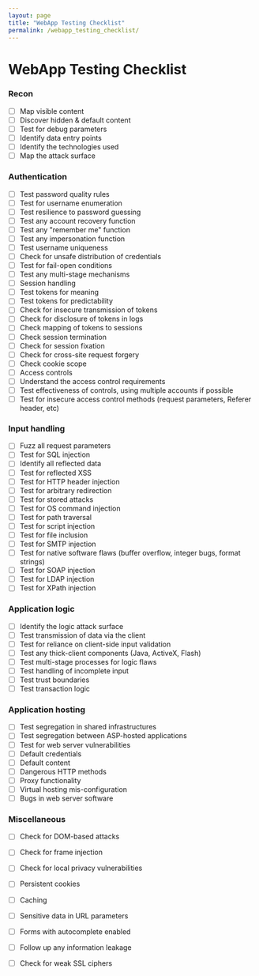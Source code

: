 ```yaml
---
layout: page
title: "WebApp Testing Checklist"
permalink: /webapp_testing_checklist/
---
```


# WebApp Testing Checklist

### Recon

- [ ]  Map visible content
- [ ]  Discover hidden & default content
- [ ]  Test for debug parameters
- [ ]  Identify data entry points
- [ ]  Identify the technologies used
- [ ]  Map the attack surface

### Authentication

- [ ]  Test password quality rules
- [ ]  Test for username enumeration
- [ ]  Test resilience to password guessing
- [ ]  Test any account recovery function
- [ ]  Test any "remember me" function
- [ ]  Test any impersonation function
- [ ]  Test username uniqueness
- [ ]  Check for unsafe distribution of credentials
- [ ]  Test for fail-open conditions
- [ ]  Test any multi-stage mechanisms
- [ ]  Session handling
- [ ]  Test tokens for meaning
- [ ]  Test tokens for predictability
- [ ]  Check for insecure transmission of tokens
- [ ]  Check for disclosure of tokens in logs
- [ ]  Check mapping of tokens to sessions
- [ ]  Check session termination
- [ ]  Check for session fixation
- [ ]  Check for cross-site request forgery
- [ ]  Check cookie scope
- [ ]  Access controls
- [ ]  Understand the access control requirements
- [ ]  Test effectiveness of controls, using multiple accounts if possible
- [ ]  Test for insecure access control methods (request parameters, Referer header, etc)

### Input handling

- [ ]  Fuzz all request parameters
- [ ]  Test for SQL injection
- [ ]  Identify all reflected data
- [ ]  Test for reflected XSS
- [ ]  Test for HTTP header injection
- [ ]  Test for arbitrary redirection
- [ ]  Test for stored attacks
- [ ]  Test for OS command injection
- [ ]  Test for path traversal
- [ ]  Test for script injection
- [ ]  Test for file inclusion
- [ ]  Test for SMTP injection
- [ ]  Test for native software flaws (buffer overflow, integer bugs, format strings)
- [ ]  Test for SOAP injection
- [ ]  Test for LDAP injection
- [ ]  Test for XPath injection

### Application logic

- [ ]  Identify the logic attack surface
- [ ]  Test transmission of data via the client
- [ ]  Test for reliance on client-side input validation
- [ ]  Test any thick-client components (Java, ActiveX, Flash)
- [ ]  Test multi-stage processes for logic flaws
- [ ]  Test handling of incomplete input
- [ ]  Test trust boundaries
- [ ]  Test transaction logic

### Application hosting

- [ ]  Test segregation in shared infrastructures
- [ ]  Test segregation between ASP-hosted applications
- [ ]  Test for web server vulnerabilities
- [ ]  Default credentials
- [ ]  Default content
- [ ]  Dangerous HTTP methods
- [ ]  Proxy functionality
- [ ]  Virtual hosting mis-configuration
- [ ]  Bugs in web server software

### Miscellaneous

- [ ]  Check for DOM-based attacks
- [ ]  Check for frame injection
- [ ]  Check for local privacy vulnerabilities
- [ ]  Persistent cookies
- [ ]  Caching
- [ ]  Sensitive data in URL parameters
- [ ]  Forms with autocomplete enabled
- [ ]  Follow up any information leakage
- [ ]  Check for weak SSL ciphers

